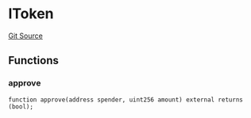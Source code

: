 # IToken
[Git Source](https://github.com/malda-protocol/malda-lending/blob/179a048ba4fdf7caff4add1e6a0986ba27ae405c/src\libraries\SafeApprove.sol)


## Functions
### approve


```solidity
function approve(address spender, uint256 amount) external returns (bool);
```

